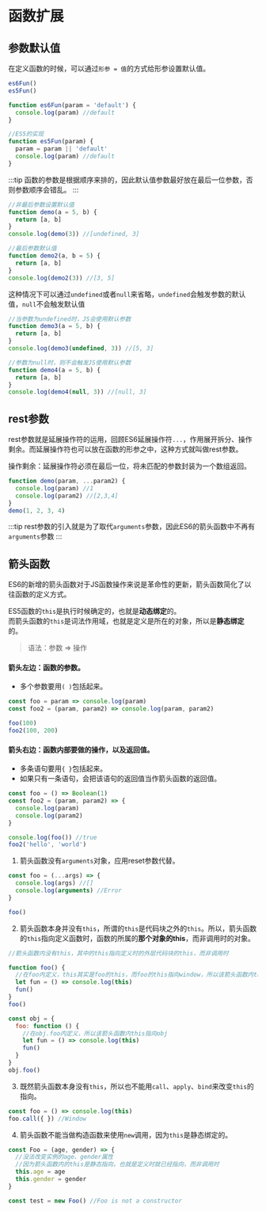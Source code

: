 # 函数扩展

## 参数默认值
在定义函数的时候，可以通过`形参 = 值`的方式给形参设置默认值。
```js
es6Fun()
es5Fun()

function es6Fun(param = 'default') {
  console.log(param) //default
}

//ES5的实现
function es5Fun(param) {
  param = param || 'default'
  console.log(param) //default
}
```
:::tip
函数的参数是根据顺序来排的，因此默认值参数最好放在最后一位参数，否则参数顺序会错乱。
:::

```js
//非最后参数设置默认值
function demo(a = 5, b) {
  return [a, b]
}
console.log(demo(3)) //[undefined, 3]

//最后参数默认值
function demo2(a, b = 5) {
  return [a, b]
}
console.log(demo2(3)) //[3, 5]
```
这种情况下可以通过`undefined`或者`null`来省略，`undefined`会触发参数的默认值，`null`不会触发默认值
```js
//当参数为undefined时，JS会使用默认参数
function demo3(a = 5, b) {
  return [a, b]
}
console.log(demo3(undefined, 3)) //[5, 3]

//参数为null时，则不会触发JS使用默认参数
function demo4(a = 5, b) {
  return [a, b]
}
console.log(demo4(null, 3)) //[null, 3]
```

## rest参数
rest参数就是延展操作符的运用，回顾ES6延展操作符`...`，作用展开拆分、操作剩余。而延展操作符也可以放在函数的形参之中，这种方式就叫做rest参数。

操作剩余：延展操作符必须在最后一位，将未匹配的参数封装为一个数组返回。
```js
function demo(param, ...param2) {
  console.log(param) //1
  console.log(param2) //[2,3,4]
}
demo(1, 2, 3, 4)
```
:::tip
rest参数的引入就是为了取代`arguments`参数，因此ES6的箭头函数中不再有`arguments`参数
:::

## 箭头函数
ES6的新增的箭头函数对于JS函数操作来说是革命性的更新，箭头函数简化了以往函数的定义方式。

ES5函数的`this`是执行时候确定的，也就是**动态绑定**的。\
而箭头函数的`this`是词法作用域，也就是定义是所在的对象，所以是**静态绑定**的。

> 语法：参数 => 操作

#### 箭头左边：函数的参数。
* 多个参数要用`( )`包括起来。
```js
const foo = param => console.log(param)
const foo2 = (param, param2) => console.log(param, param2)

foo(100)
foo2(100, 200)
```

#### 箭头右边：函数内部要做的操作，以及返回值。
* 多条语句要用`{ }`包括起来。
* 如果只有一条语句，会把该语句的返回值当作箭头函数的返回值。
```js
const foo = () => Boolean(1)
const foo2 = (param, param2) => {
  console.log(param)
  console.log(param2)
}

console.log(foo()) //true
foo2('hello', 'world')
```

1. 箭头函数没有`arguments`对象，应用reset参数代替。
```js
const foo = (...args) => {
  console.log(args) //[]
  console.log(arguments) //Error
}

foo()
```

2. 箭头函数本身并没有`this`，所谓的`this`是代码块之外的`this`。所以，箭头函数的`this`指向定义函数时，函数的所属的**那个对象的this**，而非调用时的对象。
```js
//箭头函数内没有this，其中的this指向定义时的外层代码块的this，而非调用时

function foo() {
  //在foo内定义，this其实是foo的this，而foo的this指向window，所以该箭头函数内this指向window
  let fun = () => console.log(this)
  fun()
}
foo()

const obj = {
  foo: function () {
    //在obj.foo内定义，所以该箭头函数内this指向obj
    let fun = () => console.log(this)
    fun()
  }
}
obj.foo()
```

3. 既然箭头函数本身没有`this`，所以也不能用`call`、`apply`、`bind`来改变`this`的指向。
```js
const foo = () => console.log(this)
foo.call({ }) //Window
```

4. 箭头函数不能当做构造函数来使用`new`调用，因为`this`是静态绑定的。
```js
const Foo = (age, gender) => {
  //没法改变实例的age、gender属性
  //因为箭头函数内的this是静态指向，也就是定义时就已经指向，而非调用时
  this.age = age
  this.gender = gender
}

const test = new Foo() //Foo is not a constructor
```